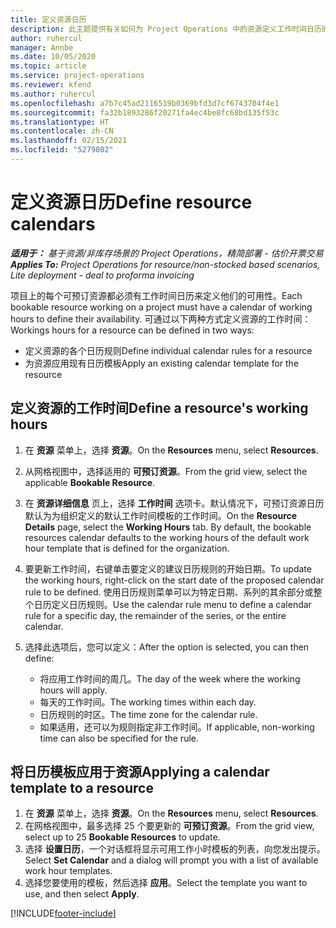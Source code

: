 ```yaml
---
title: 定义资源日历
description: 此主题提供有关如何为 Project Operations 中的资源定义工作时间日历的信息。
author: ruhercul
manager: Annbe
ms.date: 10/05/2020
ms.topic: article
ms.service: project-operations
ms.reviewer: kfend
ms.author: ruhercul
ms.openlocfilehash: a7b7c45ad2116519b0369bfd3d7cf6743704f4e1
ms.sourcegitcommit: fa32b1893286f20271fa4ec4be8fc68bd135f53c
ms.translationtype: HT
ms.contentlocale: zh-CN
ms.lasthandoff: 02/15/2021
ms.locfileid: "5279802"
---
```

# <a name="define-resource-calendars"></a><span data-ttu-id="ce832-103">定义资源日历</span><span class="sxs-lookup"><span data-stu-id="ce832-103">Define resource calendars</span></span>

<span data-ttu-id="ce832-104">_**适用于：** 基于资源/非库存场景的 Project Operations，精简部署 - 估价开票交易_</span><span class="sxs-lookup"><span data-stu-id="ce832-104">_**Applies To:** Project Operations for resource/non-stocked based scenarios, Lite deployment - deal to proforma invoicing_</span></span>

<span data-ttu-id="ce832-105">项目上的每个可预订资源都必须有工作时间日历来定义他们的可用性。</span><span class="sxs-lookup"><span data-stu-id="ce832-105">Each bookable resource working on a project must have a calendar of working hours to define their availability.</span></span> <span data-ttu-id="ce832-106">可通过以下两种方式定义资源的工作时间：</span><span class="sxs-lookup"><span data-stu-id="ce832-106">Workings hours for a resource can be defined in two ways:</span></span> 

   - <span data-ttu-id="ce832-107">定义资源的各个日历规则</span><span class="sxs-lookup"><span data-stu-id="ce832-107">Define individual calendar rules for a resource</span></span>
   - <span data-ttu-id="ce832-108">为资源应用现有日历模板</span><span class="sxs-lookup"><span data-stu-id="ce832-108">Apply an existing calendar template for the resource</span></span>

## <a name="define-a-resources-working-hours"></a><span data-ttu-id="ce832-109">定义资源的工作时间</span><span class="sxs-lookup"><span data-stu-id="ce832-109">Define a resource's working hours</span></span>

1. <span data-ttu-id="ce832-110">在 **资源** 菜单上，选择 **资源**。</span><span class="sxs-lookup"><span data-stu-id="ce832-110">On the **Resources** menu, select **Resources**.</span></span>
2. <span data-ttu-id="ce832-111">从网格视图中，选择适用的 **可预订资源**。</span><span class="sxs-lookup"><span data-stu-id="ce832-111">From the grid view, select the applicable **Bookable Resource**.</span></span>
3. <span data-ttu-id="ce832-112">在 **资源详细信息** 页上，选择 **工作时间** 选项卡。默认情况下，可预订资源日历默认为为组织定义的默认工作时间模板的工作时间。</span><span class="sxs-lookup"><span data-stu-id="ce832-112">On the **Resource Details** page, select the **Working Hours** tab. By default, the bookable resources calendar defaults to the working hours of the default work hour template that is defined for the organization.</span></span>
4. <span data-ttu-id="ce832-113">要更新工作时间，右键单击要定义的建议日历规则的开始日期。</span><span class="sxs-lookup"><span data-stu-id="ce832-113">To update the working hours, right-click on the start date of the proposed calendar rule to be defined.</span></span> <span data-ttu-id="ce832-114">使用日历规则菜单可以为特定日期、系列的其余部分或整个日历定义日历规则。</span><span class="sxs-lookup"><span data-stu-id="ce832-114">Use the calendar rule menu to define a calendar rule for a specific day, the remainder of the series, or the entire calendar.</span></span>
5. <span data-ttu-id="ce832-115">选择此选项后，您可以定义：</span><span class="sxs-lookup"><span data-stu-id="ce832-115">After the option is selected, you can then define:</span></span>

    - <span data-ttu-id="ce832-116">将应用工作时间的周几。</span><span class="sxs-lookup"><span data-stu-id="ce832-116">The day of the week where the working hours will apply.</span></span>
    - <span data-ttu-id="ce832-117">每天的工作时间。</span><span class="sxs-lookup"><span data-stu-id="ce832-117">The working times within each day.</span></span>
    - <span data-ttu-id="ce832-118">日历规则的时区。</span><span class="sxs-lookup"><span data-stu-id="ce832-118">The time zone for the calendar rule.</span></span>
    - <span data-ttu-id="ce832-119">如果适用，还可以为规则指定非工作时间。</span><span class="sxs-lookup"><span data-stu-id="ce832-119">If applicable, non-working time can also be specified for the rule.</span></span>

## <a name="applying-a-calendar-template-to-a-resource"></a><span data-ttu-id="ce832-120">将日历模板应用于资源</span><span class="sxs-lookup"><span data-stu-id="ce832-120">Applying a calendar template to a resource</span></span>

1. <span data-ttu-id="ce832-121">在 **资源** 菜单上，选择 **资源**。</span><span class="sxs-lookup"><span data-stu-id="ce832-121">On the **Resources** menu, select **Resources**.</span></span>
2. <span data-ttu-id="ce832-122">在网格视图中，最多选择 25 个要更新的 **可预订资源**。</span><span class="sxs-lookup"><span data-stu-id="ce832-122">From the grid view, select up to 25 **Bookable Resources** to update.</span></span>
3. <span data-ttu-id="ce832-123">选择 **设置日历**，一个对话框将显示可用工作小时模板的列表，向您发出提示。</span><span class="sxs-lookup"><span data-stu-id="ce832-123">Select **Set Calendar** and a dialog will prompt you with a list of available work hour templates.</span></span>
4. <span data-ttu-id="ce832-124">选择您要使用的模板，然后选择 **应用**。</span><span class="sxs-lookup"><span data-stu-id="ce832-124">Select the template you want to use, and then select **Apply**.</span></span>


[!INCLUDE[footer-include](../includes/footer-banner.md)]